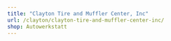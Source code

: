 ```yaml
---
title: "Clayton Tire and Muffler Center, Inc"
url: /clayton/clayton-tire-and-muffler-center-inc/
shop: Autowerkstatt
---
```

